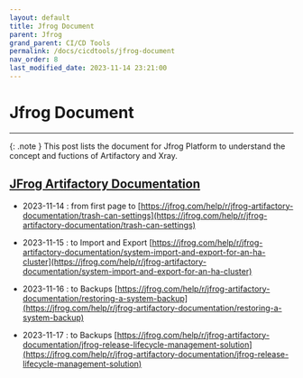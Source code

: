 ```yaml
---
layout: default
title: Jfrog Document
parent: Jfrog
grand_parent: CI/CD Tools 
permalink: /docs/cicdtools/jfrog-document
nav_order: 8
last_modified_date: 2023-11-14 23:21:00
---
```


# Jfrog Document

---


{: .note }
This post lists the document for Jfrog Platform to understand the concept and fuctions of Artifactory and Xray.



## [JFrog Artifactory Documentation](https://jfrog.com/help/r/jfrog-artifactory-documentation)

- 2023-11-14 : from first page to [https://jfrog.com/help/r/jfrog-artifactory-documentation/trash-can-settings](https://jfrog.com/help/r/jfrog-artifactory-documentation/trash-can-settings)

- 2023-11-15 : to Import and Export [https://jfrog.com/help/r/jfrog-artifactory-documentation/system-import-and-export-for-an-ha-cluster](https://jfrog.com/help/r/jfrog-artifactory-documentation/system-import-and-export-for-an-ha-cluster)

- 2023-11-16 : to Backups [https://jfrog.com/help/r/jfrog-artifactory-documentation/restoring-a-system-backup](https://jfrog.com/help/r/jfrog-artifactory-documentation/restoring-a-system-backup)

- 2023-11-17 : to Backups [https://jfrog.com/help/r/jfrog-artifactory-documentation/jfrog-release-lifecycle-management-solution](https://jfrog.com/help/r/jfrog-artifactory-documentation/jfrog-release-lifecycle-management-solution)
